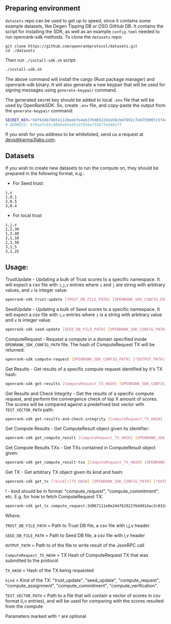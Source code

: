 ## Preparing environment
`datasets` repo can be used to get up to speed, since it contains some example datasets, like Degen Tipping DB or OSO GitHub DB.
It contains the script for installing the SDK, as well as an example `config.toml` needed to run openrank-sdk methods.
To clone the `datasets` repo:
```
git clone https://github.com/openrankprotocol/datasets.git
cd ./datasets
```
Then run `./install-sdk.sh` script:
```bash
./install-sdk.sh
```
The above command will install the cargo (Rust package manager) and openrank-sdk binary.
It will also generate a new keypair that will be used for signing messages using `generate-keypair` command.

The generated secret key should be added to local `.env` file that will be used by OpenRankSDK. So, create `.env` file,
and copy-paste the output from the `generate-keypair` command:
```bash
SECRET_KEY="b0f6d4b7865e1128eebfe4eb37b96522d2e58cbd7892c7e0759907c5f4c6ede4"
# ADDRESS: b79aafc95c8866e65ed51a7856e75587feb481ff
```
If you wish for you address to be whitelisted, send us a request at devs@karma3labs.com.

## Datasets
If you wish to create new datasets to run the compute on, they should be prepared in the following format, e.g.:
- For Seed trust:
```csv
i,v
1,0.1
2,0.5
3,0.4
```
- For local trust
```csv
i,j,v
1,2,30
1,3,40
2,1,10
2,3,50
3,1,5
3,2,25
```

## Usage:
TrustUpdate - Updating a bulk of Trust scores to a specific namespace. It will expect a csv file with `i`,`j`,`v` entries where `i` and `j` are string with arbitrary values, and `v` is integer value:
```sh
openrank-sdk trust-update [TRUST_DB_FILE_PATH] [OPENRANK_SDK_CONFIG_PATH] [*OUTPUT_PATH]
```

SeedUpdate - Updating a bulk of Seed scores to a specific namespace. It will expect a csv file with `i`,`v` entries where `i` is a string with arbitrary value and `v` is integer value:
```sh
openrank-sdk seed-update [SEED_DB_FILE_PATH] [OPENRANK_SDK_CONFIG_PATH] [*OUTPUT_PATH]
```

ComputeRequest - Request a compute in a domain specified inside `OPENRANK_SDK_CONFIG_PATH` file. The hash of ComputeRequest TX will be returned:
```sh
openrank-sdk compute-request [OPENRANK_SDK_CONFIG_PATH] [*OUTPUT_PATH]
```

Get Results - Get results of a specific compute request identified by it's TX hash:
```sh
openrank-sdk get-results [ComputeRequest_TX_HASH] [OPENRANK_SDK_CONFIG_PATH] [*OUTPUT_PATH]
```

Get Results and Check Integrity - Get the results of a specific compute request, and perform the convergence check of top X amount of scores.
The scores will be compared against a predefined test vector with `TEST_VECTOR_PATH` path:
```sh
openrank-sdk get-results-and-check-integrity [ComputeRequest_TX_HASH] [OPENRANK_SDK_CONFIG_PATH] [TEST_VECTOR_PATH]
```

Get Compute Results - Get ComputeResult object given its identifier:
```sh
openrank-sdk get_compute_result [ComputeRequest_TX_HASH] [OPENRANK_SDK_CONFIG_PATH] [*OUTPUT_PATH]
```

Get Compute Results TXs - Get TXs contained in ComputeResult object given:
```sh
openrank-sdk get_compute_result-txs [ComputeRequest_TX_HASH] [OPENRANK_SDK_CONFIG_PATH] [*OUTPUT_PATH]
```

Get TX - Get arbitrary TX object given its kind and hash:
```sh
openrank-sdk get_tx [!kind]:[TX_HASH] [OPENRANK_SDK_CONFIG_PATH] [*OUTPUT_PATH]
```
! - kind should be in format: "compute_request", "compute_commitment", etc.
E.g. for how to fetch ComputeRequest TX:
```sh
openrank-sdk get_tx compute_request:3d967111e0e244f62822f64d914ac3c032db85b2284ebc8f5a8bb4fd1273ff74 ./config.toml ./out.json
```

Where:

`TRUST_DB_FILE_PATH` = Path to Trust DB file, a csv file with i,j,v header

`SEED_DB_FILE_PATH` = Path to Seed DB file, a csv file with i,v header

`OUTPUT_PATH` = Path to of the file to write result of the JsonRPC call

`ComputeRequest_TX_HASH` = TX Hash of ComputeRequest TX that was submitted to the protocol

`TX_HASH` = Hash of the TX being requested

`kind` = Kind of the TX: "trust_update", "seed_update", "compute_request", "compute_assignment", "compute_commitment", "compute_verification".

`TEST_VECTOR_PATH` = Path to a file that will contain a vector of scores in csv format (i,v entries),
and will be used for comparing with the scores resulted from the compute

Parameters marked with `*` are optional
